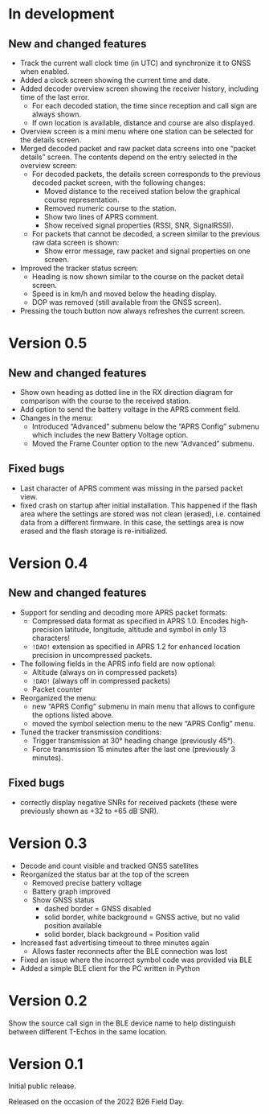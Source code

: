 # In development

## New and changed features

- Track the current wall clock time (in UTC) and synchronize it to GNSS when enabled.
- Added a clock screen showing the current time and date.
- Added decoder overview screen showing the receiver history, including time of
  the last error.
  - For each decoded station, the time since reception and call sign are always shown.
  - If own location is available, distance and course are also displayed.
- Overview screen is a mini menu where one station can be selected for the details screen.
- Merged decoded packet and raw packet data screens into one “packet details”
  screen. The contents depend on the entry selected in the overview screen:
  - For decoded packets, the details screen corresponds to the previous decoded
    packet screen, with the following changes:
    - Moved distance to the received station below the graphical course representation.
    - Removed numeric course to the station.
    - Show two lines of APRS comment.
    - Show received signal properties (RSSI, SNR, SignalRSSI).
  - For packets that cannot be decoded, a screen similar to the previous raw
    data screen is shown:
    - Show error message, raw packet and signal properties on one screen.
- Improved the tracker status screen:
  - Heading is now shown similar to the course on the packet detail screen.
  - Speed is in km/h and moved below the heading display.
  - DOP was removed (still available from the GNSS screen).
- Pressing the touch button now always refreshes the current screen.


# Version 0.5

## New and changed features

- Show own heading as dotted line in the RX direction diagram for comparison
  with the course to the received station.
- Add option to send the battery voltage in the APRS comment field.
- Changes in the menu:
  - Introduced “Advanced” submenu below the “APRS Config” submenu which
    includes the new Battery Voltage option.
  - Moved the Frame Counter option to the new “Advanced” submenu.

## Fixed bugs

- Last character of APRS comment was missing in the parsed packet view.
- fixed crash on startup after initial installation. This happened if the flash
  area where the settings are stored was not clean (erased), i.e. contained data
  from a different firmware. In this case, the settings area is now erased and
  the flash storage is re-initialized.


# Version 0.4

## New and changed features

- Support for sending and decoding more APRS packet formats:
  - Compressed data format as specified in APRS 1.0. Encodes high-precision
    latitude, longitude, altitude and symbol in only 13 characters!
  - `!DAO!` extension as specified in APRS 1.2 for enhanced location precision
    in uncompressed packets.
- The following fields in the APRS info field are now optional:
  - Altitude (always on in compressed packets)
  - `!DAO!` (always off in compressed packets)
  - Packet counter
- Reorganized the menu:
  - new “APRS Config” submenu in main menu that allows to configure the options
    listed above.
  - moved the symbol selection menu to the new “APRS Config” menu.
- Tuned the tracker transmission conditions:
  - Trigger transmission at 30° heading change (previously 45°).
  - Force transmission 15 minutes after the last one (previously 3 minutes).

## Fixed bugs

- correctly display negative SNRs for received packets (these were previously
  shown as +32 to +65 dB SNR).


# Version 0.3

- Decode and count visible and tracked GNSS satellites
- Reorganized the status bar at the top of the screen
  - Removed precise battery voltage
  - Battery graph improved
  - Show GNSS status
    - dashed border = GNSS disabled
    - solid border, white background = GNSS active, but no valid position available
    - solid border, black background = Position valid
- Increased fast advertising timeout to three minutes again
  - Allows faster reconnects after the BLE connection was lost
- Fixed an issue where the incorrect symbol code was provided via BLE
- Added a simple BLE client for the PC written in Python


# Version 0.2

Show the source call sign in the BLE device name to help distinguish between
different T-Echos in the same location.


# Version 0.1

Initial public release.

Released on the occasion of the 2022 B26 Field Day.
